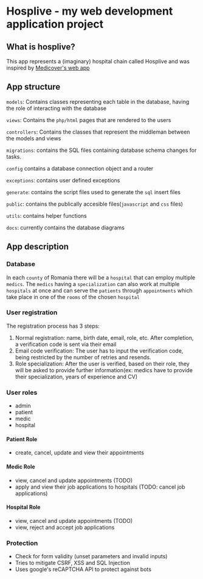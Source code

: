 # Hosplive - my web development application project

## What is hosplive?

This app represents a (imaginary) hospital chain called Hosplive and was inspired by [Medicover's web app](https://www.medicover.ro/)

## App structure

`models`: Contains classes representing each table in the database, having the role of interacting with the database

`views`: Contains the `php/html` pages that are rendered to the users

`controllers`: Contains the classes that represent the middleman between the models and views

`migrations`: contains the SQL files containing database schema changes for tasks.

`config` contains a database connection object and a router

`exceptions`: contains user defined exceptions

`generate`: contains the script files used to generate the `sql` insert files

`public`: contains the publically accesible files(`javascript` and `css` files)

`utils`: contains helper functions

`docs`: currently contains the database diagrams

## App description

### Database

In each `county` of Romania there will be a `hospital` that can employ multiple `medics`.
The `medics` having a `specialization` can also work at multiple `hospitals` at once and can serve the `patients` through `appointments` which take place in one of the `rooms` of the chosen `hospital`

### User registration

The registration process has 3 steps:

1. Normal registration: name, birth date, email, role, etc. After completion, a verification code is sent via their email
2. Email code verification: The user has to input the verification code, being restricted by the number of retries and resends.
3. Role specialization: After the user is verified, based on their role, they will be asked to provide further information(ex: medics have to provide their specialization, years of experience and CV)

### User roles

- admin
- patient
- medic
- hospital

#### Patient Role

- create, cancel, update and view their appointments

#### Medic Role

- view, cancel and update appointments (TODO)
- apply and view their job applications to hospitals (TODO: cancel job applications)

#### Hospital Role

- view, cancel and update appointments (TODO)
- view, reject and accept job applications
  
### Protection

- Check for form validity (unset parameters and invalid inputs)
- Tries to mitigate CSRF, XSS and SQL Injection
- Uses google's reCAPTCHA API to protect against bots

<!-- ## Usage

### Download a server

I'm using [XAMPP](https://www.apachefriends.org/) Apache, as this was recommende, but just downloading [Apache](https://httpd.apache.org/) will probably do as well.

### Download MySQL

[XAMPP](https://www.apachefriends.org/) already has mysql installed, but you can get it from [here](https://www.mysql.com/downloads/) as well

### Clone repository

TODO: Either move the project in a different repo or find a way to download only the poject

### Run the migrations

TODO: Set the order of the migrations
After opening a database connection run the migrations in order. -->





